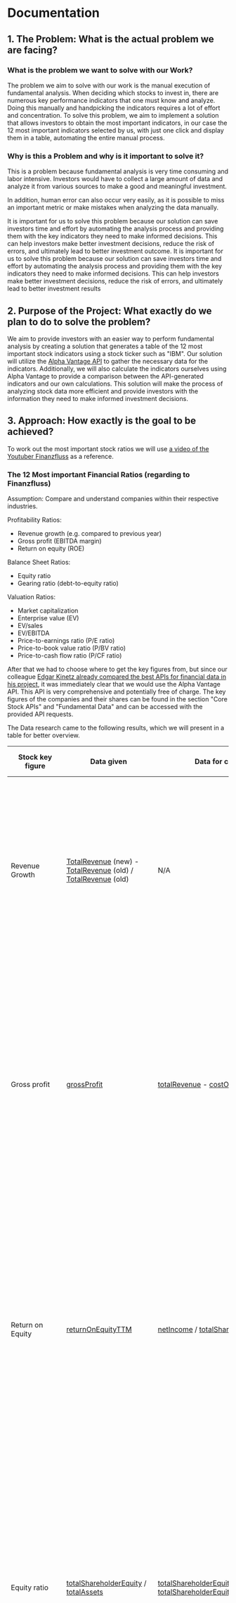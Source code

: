 # Documentation

## 1. The Problem: What is the actual problem we are facing?

### What is the problem we want to solve with our Work?

The problem we aim to solve with our work is the manual execution of fundamental analysis. When deciding which stocks to invest in, there are numerous key performance indicators that one must know and analyze. Doing this manually and handpicking the indicators requires a lot of effort and concentration. To solve this problem, we aim to implement a solution that allows investors to obtain the most important indicators, in our case the 12 most important indicators selected by us, with just one click and display them in a table, automating the entire manual process.

### Why is this a Problem and why is it important to solve it?

This is a problem because fundamental analysis is very time consuming and labor intensive. Investors would have to collect a large amount of data and analyze it from various sources to make a good and meaningful investment.

In addition, human error can also occur very easily, as it is possible to miss an important metric or make mistakes when analyzing the data manually.

It is important for us to solve this problem because our solution can save investors time and effort by automating the analysis process and providing them with the key indicators they need to make informed decisions. This can help investors make better investment decisions, reduce the risk of errors, and ultimately lead to better investment outcome. It is important for us to solve this problem because our solution can save investors time and effort by automating the analysis process and providing them with the key indicators they need to make informed decisions. This can help investors make better investment decisions, reduce the risk of errors, and ultimately lead to better investment results

## 2. Purpose of the Project: What exactly do we plan to do to solve the problem?

We aim to provide investors with an easier way to perform fundamental analysis by creating a solution that generates a table of the 12 most important stock indicators using a stock ticker such as "IBM". Our solution will utilize the [Alpha Vantage API](https://www.alphavantage.co/) to gather the necessary data for the indicators. Additionally, we will also calculate the indicators ourselves using Alpha Vantage to provide a comparison between the API-generated indicators and our own calculations. This solution will make the process of analyzing stock data more efficient and provide investors with the information they need to make informed investment decisions.

## 3. Approach: How exactly is the goal to be achieved?

To work out the most important stock ratios we will use [a video of the Youtuber Finanzfluss](https://www.youtube.com/watch?v=qie9sxCIhHM) as a reference.

### The 12 Most important Financial Ratios (regarding to Finanzfluss)

Assumption: Compare and understand companies within their respective industries.

Profitability Ratios:

- Revenue growth (e.g. compared to previous year)
- Gross profit (EBITDA margin)
- Return on equity (ROE)

Balance Sheet Ratios:

- Equity ratio
- Gearing ratio (debt-to-equity ratio)

Valuation Ratios:

- Market capitalization
- Enterprise value (EV)
- EV/sales
- EV/EBITDA
- Price-to-earnings ratio (P/E ratio)
- Price-to-book value ratio (P/BV ratio)
- Price-to-cash flow ratio (P/CF ratio)

After that we had to choose where to get the key figures from, but since our colleague [Edgar Kinetz already compared the best APIs for financial data in his project](./Informatikprojekt_WS22-23_Kinetz/), it was immediately clear that we would use the Alpha Vantage API. This API is very comprehensive and potentially free of charge. The key figures of the companies and their shares can be found in the section "Core Stock APIs" and "Fundamental Data" and can be accessed with the provided API requests.

The Data research came to the following results, which we will present in a table for better overview.

| Stock key figure | Data given | Data for calculation | Description | Positive | What does it mean for the investor |
| --- | --- | --- | --- | --- | --- |
| Revenue Growth | [TotalRevenue](https://www.alphavantage.co/documentation/#income-statement) (new) - [TotalRevenue](https://www.alphavantage.co/documentation/#income-statement) (old) / [TotalRevenue](https://www.alphavantage.co/documentation/#income-statement) (old)  | N/A | Revenue Growth is the increase in revenue over a period of time. | > 0 | If a company is consistently growing its revenue over time, it can signal to investors that the company is successful and has a strong competitive position in its industry.Moreover, revenue growth can indicate an expanding customer base, increasing market share, or launching new products or services. |
| Gross profit | [grossProfit](https://www.alphavantage.co/documentation/#income-statement) | [totalRevenue](https://www.alphavantage.co/documentation/#income-statement) - [costOfRevenue](https://www.alphavantage.co/documentation/#income-statement) | A company's gross profit is its financial gain after deduction of manufacturing and distribution costs. | > 0 | Gross profit is important to investors because it is a key driver of a company's net income or profitability. With a high gross profit margin, a company generates more revenue from each unit of product or service sold, resulting in a higher net income and higher stock price. If a company has a low gross profit margin, it may indicate that it is not managing its costs efficiently, resulting in lower profitability and a lower stock price. |
| Return on Equity | [returnOnEquityTTM](https://www.alphavantage.co/documentation/#company-overview) | [netIncome](https://www.alphavantage.co/documentation/#income-statement) / [totalShareholdersEquity](https://www.alphavantage.co/documentation/#income-statement) | Return on equity (ROE) is a financial performance measure calculated by dividing net income by shareholders' equity. | > 1 | Investors use ROE to evaluate a company's financial performance over time and to compare it with other companies in the same field. A consistently high ROE may suggest that a company has a competitive advantage or a strong business model that allows it to generate higher profits with less shareholder equity. It could indicate that the company will generate higher returns in the future, which is a positive sign for investors. |
| Equity ratio | [totalShareholderEquity](https://www.alphavantage.co/documentation/#balance-sheet) / [totalAssets](https://www.alphavantage.co/documentation/#balance-sheet) | [totalShareholderEquity](https://www.alphavantage.co/documentation/#balance-sheet) / [totalLiabilities](https://www.alphavantage.co/documentation/#balance-sheet) + [totalShareholderEquity](https://www.alphavantage.co/documentation/#balance-sheet) | The equity ratio is a way to show how much of a company's assets were financed through equity. | > 1 | Investors should pay attention to the equity ratio because it shows how much of a company's assets are financed by equity as opposed to debt. Being less dependent on borrowing money to finance its operations, a company with a high equity ratio is likely to have lower debt levels and be more financially stable. Investors may find this encouraging because it may mean that the business is less vulnerable to financial risks and may be better able to withstand economic downturns. |
| Gearing | [longTermDebtNoncurrent](https://www.alphavantage.co/documentation/#balance-sheet) / [totalShareholderEquity](https://www.alphavantage.co/documentation/#balance-sheet) | [longTermDebtNoncurrent](https://www.alphavantage.co/documentation/#balance-sheet) / [totalShareholderEquity](https://www.alphavantage.co/documentation/#balance-sheet) | Gearing is the ratio of a company's debt-to-equity (D/E). It shows how much of a company's operations are financed by creditors versus shareholders. In other words, it measures a company's financial leverage. | < 1 | Gearing is important to investors because it can affect a company's ability to generate profits and pay dividends. When a company is heavily geared, it may be necessary to use a sizeable portion of its profits to pay the interest on its debt, which reduces the amount of money that can be used to pay dividends or reinvest in the company. In addition, businesses that are heavily leveraged may be more vulnerable to recessions or an increase in interest rates, which can make it challenging to repay debt. |
| Market capitalization | [MarketCapitalization](https://www.alphavantage.co/documentation/#company-overview) | [4. close](https://www.alphavantage.co/documentation/#intraday) * [SharesOutstanding](https://www.alphavantage.co/documentation/#company-overview) | Market capitalization refers to the total market value of a company that is traded on the stock market. | depends | The total value of a company's equity as judged by the market is reflected in market capitalization, which is crucial to investors. In general, bigger companies are viewed as being more established, reliable, and risk-free than smaller companies with smaller market capitalizations. As a result, investors might be more inclined to invest in larger businesses because they might provide a higher level of security and long-term stability. Market capitalization can also be used to group businesses into various market segments, such as small-cap, mid-cap, and large-cap. These classifications, which are based on a company's market capitalization in relation to competing companies, can give investors a general idea of the risk and return potential associated with various investment opportunities. |
| EV | [totalAsset](https://www.alphavantage.co/documentation/#balance-sheet) | ([4. close](https://www.alphavantage.co/documentation/#intraday) * [SharesOutstanding](https://www.alphavantage.co/documentation/#company-overview)) + [currentLongTermDebt](https://www.alphavantage.co/documentation/#balance-sheet) + [shortLongTermDebtTotal](https://www.alphavantage.co/documentation/#balance-sheet) + [longTermDebtNoncurrent](https://www.alphavantage.co/documentation/#balance-sheet) - [cashAndCashEquivalentsAtCarryingValue](https://www.alphavantage.co/documentation/#balance-sheet) | Enterprise Value is the total value of a company. | > | Because it can be used as a benchmark when comparing various companies or when estimating the value of a potential acquisition or merger, EV is a crucial metric for investors. A company that has a lower EV in comparison to its competitors may be undervalued and offer a potential investment opportunity. Enterprise Value can also be used by investors to determine crucial valuation ratios like EV/EBITDA or EV/Sales, which can help to shed more light on a company's financial stability and future growth prospects. A lower EV/EBITDA or EV/Sales ratio, in general, may show that a company is undervalued or has better growth prospects than its competitors. On the other hand, a higher ratio might point to an overvalued company or one with slower growth prospects. |
| EV to Revenue | [EVToRevenue](https://www.alphavantage.co/documentation/#balance-sheet) | (([4. close](https://www.alphavantage.co/documentation/#intraday) * [SharesOutstanding](https://www.alphavantage.co/documentation/#company-overview)) + [currentLongTermDebt](https://www.alphavantage.co/documentation/#balance-sheet) + [shortLongTermDebtTotal](https://www.alphavantage.co/documentation/#balance-sheet) + [longTermDebtNoncurrent](https://www.alphavantage.co/documentation/#balance-sheet) - [cashAndCashEquivalentsAtCarryingValue](https://www.alphavantage.co/documentation/#balance-sheet)) / [totalRevenue](https://www.alphavantage.co/documentation/#income-statement) | Enterprise Value to Revenue indicates if the company is Under or overvalued. | < | Investors use the EV to revenue ratio to compare the companys valuation in relation to its competitors in the same sector. A high EV to revenue ratio suggests that the market values the company’s ravenue higher than its competitors. In contrast, a low ratio could mean that the company is overvalued in comparison to its competitors. Investors can get a sense of how much they are paying for each dollar of revenue generated by the company. |
| EV to EBITDA | [EvToEBIDTA](https://www.alphavantage.co/documentation/#balance-sheet) | (([4. close](https://www.alphavantage.co/documentation/#intraday) * [SharesOutstanding](https://www.alphavantage.co/documentation/#company-overview)) + [currentLongTermDebt](https://www.alphavantage.co/documentation/#balance-sheet) + [shortLongTermDebtTotal](https://www.alphavantage.co/documentation/#balance-sheet) + [longTermDebtNoncurrent](https://www.alphavantage.co/documentation/#balance-sheet) - [cashAndCashEquivalentsAtCarryingValue](https://www.alphavantage.co/documentation/#balance-sheet)) / ([operatingIncome](https://www.alphavantage.co/documentation/#income-statement) + [depreciationAndAmortization](https://www.alphavantage.co/documentation/#income-statement) + [interestAndDebtExpense](https://www.alphavantage.co/documentation/#income-statement)) | The Enterprise Value to EBITDA ratio compares a company's value (including debt) to its cash earnings minus non-cash expenses. | < | The EV to EBITDA is used to assess how much a company is valued in relation to its competitors in the same sector. A high EV to EBITDA ratio suggests that the market values the companys earnings higher than that of its competitors, while a low ratio could suggest that the company is undervalues in relation to its competitors. It gives investors a clearer picture of a company's profitability, as it focuses on the core earnings of the business. |
| Price/Earnings | [PERatio](https://www.alphavantage.co/documentation/#company-overview) | [4. close](https://www.alphavantage.co/documentation/#intraday) / [EPS](https://www.alphavantage.co/documentation/#company-overview) | The Price to Earnings ratio shows the investor how much he can expect to invest in a company in order to gain $1 of that comapnys earnings. | < | The Price to Earnings ratio compares a stock’s price to its earnings performance. Investors can use P/E ratios to determine wether a stock is overvalued or undervalued. An investor’s expectations for the comapny’s future growth may be lower if the P/E ratio is low, on the other hand Investors may have high expectations for the company’s potential for future growth if the P/E ratio is high. |
| Price/Book | [PriceToBookRatio](https://www.alphavantage.co/documentation/#company-overview) | [4. close](https://www.alphavantage.co/documentation/#intraday) / ([totalShareholderEquity](https://www.alphavantage.co/documentation/#balance-sheet) / [commonStockSharesOutstanding](https://www.alphavantage.co/documentation/#balance-sheet)) | The Price to book ratio compares the price of a stock to its book value. | < 1 | The P/B ratio is frequently used by investors to evaluate wether a stock is overvalued or undervalued by comparing the stock prise with the book value of a company. A high P/B ratio may indicate that investors have high expectations for the company’s future growth prospects. On the other hand, a low P/B ratio may suggest that investors have lower epxectiations for the company’s future growth. |
| Price/Cash-Flow | [marketCapitalization](https://www.alphavantage.co/documentation/#company-overview) / [operatingCashFlow](https://www.alphavantage.co/documentation/#cash-flow) | [4. close](https://www.alphavantage.co/documentation/#intraday) / ([operatingCashflow](https://www.alphavantage.co/documentation/#cash-flow) / [commonStockSharesOutstanding](https://www.alphavantage.co/documentation/#balance-sheet)) | The Price to cashflow ratio measures the value of a stocks price in relation to its operating cash flow. | < | The P/CF ratio is used by investors to determine wether a stock is overvalued or undervalued. It compare’s a companys stock price with its cashflow. It helps investors understand how much they are paying for each dollar of the company’s cash flow. As the cash flow is crucial sign of a company’s financial health and sustainability, this could be a useful indicator of company’s value. |

### Problems with the approach

One problem we encountered right at the beginning is that the free version of the API is very limited. 5 API requests per minute and 500 requests per day was clearly too little for us, because in the worst case we already have 5 API requests in one function. However, we were able to get in touch with a member of staff at Alpha Vantage and with the help of Prof. Schaible and Steve we now have access to the Academic Access version of the API with 150 API requests per minute and no daily limit.

While developing an [interface to get the latest reports](src/alphavantage.py) from the API, we came across the fact that not every company publishes the same data at the same regular intervals. That is, IBM reports depreciation quarterly, but Apple doesn't, and others don't report it at all. There are many, even more serious, of these irregularities and missing data.

When implementing the option to analyze stocks belonging to an index, we tried to use the Alpha Vantage API to collect symbols from companies in an index. It has the [Listing & Delisting Status](https://www.alphavantage.co/documentation/#listing-status), which returns a [CSV file](https://www.alphavantage.co/query?function=LISTING_STATUS&apikey=demo) with the attributes 'Exchange' and 'Type', but unfortunately it only returns stocks listed in the US. Researching further, we came across [stock-symbol](https://github.com/yongghongg/stock-symbol), an API specifically designed for this use case. Given the dependency on multiple APIs that require partially registered keys, we decided to manage this ourselves. So we [webscraped Yahoo Finance](src/components.py) for a list of the top 30 stocks in terms of an index. We later found out that not all of them have data given, but we also faced the fact that Alphavantage only accepts symbols listed on NASDAQ, so the german [DAX](https://finance.yahoo.com/quote/%5EGDAXI/components), whose symbols look like BMW.DE, doesn't meet those needs, which makes the need to analyze stocks other than those returned by [NASDAQ](https://finance.yahoo.com/quote/%5EIXIC/components) obsolete.

Thats because in the financial world the companies listed on different stock exchanges have different abbreviations or ticker symbols. A ticker symbol is usually an abbreviation used to identify a listed company. This symbol consists of a letter combination of 1-6 numbers and letters, depending on the type of stock exchange. It's unique for every company on every stock exchange. This discrepancy in ticker symbols can create challenges when collecting and analyzing stock data across different exchanges. For example, a company listed as "XYZ Corporation" on the NASDAQ exchange might have a ticker symbol of "XYZ" on NASDAQ. However, the same company could be listed as "XYZ Corp." on the New York Stock Exchange (NYSE) with a ticker symbol of "XYZC." These different variations of ticker symbols make it difficult to analyze and track data consistently.
As mentionend before, Alpha Vantage adressed this issue and is aiming to provide standardized data and simplify the process of retrieving and analyzing stock information by only using ticker symbols used on NASDAQ, which is one of the major stock exchanges in the US.

However, it is still important for users to be aware of potential variations and take the necessary steps to ensure data consistency when working with stock data from several stock exchanges.